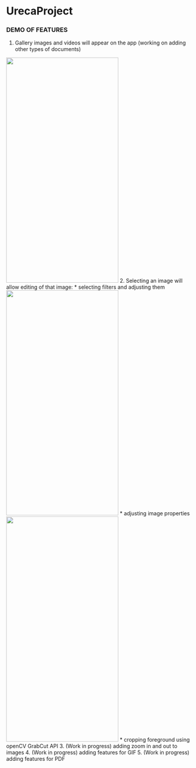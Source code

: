 # UrecaProject

### DEMO OF FEATURES
1. Gallery images and videos will appear on the app (working on adding other types of documents)
<img src="/screenshots/gallery_feature.gif" width="300" height="600" />
2. Selecting an image will allow editing of that image:
  * selecting filters and adjusting them
<img src="/screenshots/filter_feature.gif" width="300" height="600" />
  * adjusting image properties
<img src="/screenshots/adjust_feature.gif" width="300" height="600" />
  * cropping foreground using openCV GrabCut API
3. (Work in progress) adding zoom in and out to images
4. (Work in progress) adding features for GIF
5. (Work in progress) adding features for PDF
